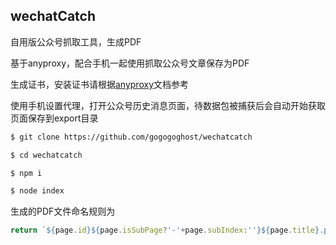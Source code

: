 ## wechatCatch

自用版公众号抓取工具，生成PDF

基于anyproxy，配合手机一起使用抓取公众号文章保存为PDF

生成证书，安装证书请根据[anyproxy](https://anyproxy.io)文档参考

使用手机设置代理，打开公众号历史消息页面，待数据包被捕获后会自动开始获取页面保存到export目录

```bash
$ git clone https://github.com/gogogoghost/wechatcatch

$ cd wechatcatch

$ npm i

$ node index

```

生成的PDF文件命名规则为

```js
return `${page.id}${page.isSubPage?'-'+page.subIndex:''}${page.title}.pdf`
```
